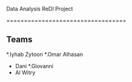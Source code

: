 Data Analysis ReDI Project

==================================


Teams
-----------
*.Iyhab Zytoon
*.Omar Alhasan
* Dani
*.Giovanni 
* Al Witry

